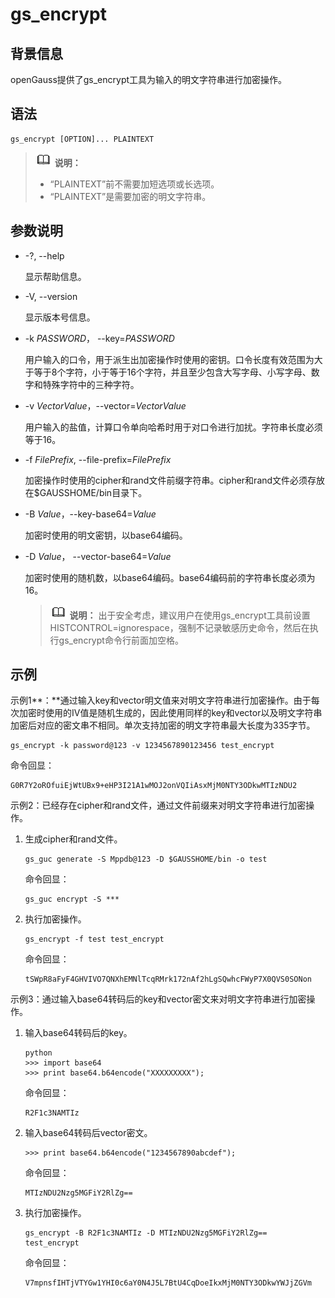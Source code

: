 # gs\_encrypt<a name="ZH-CN_TOPIC_0000001197874537"></a>

## 背景信息<a name="section16490883164452"></a>

openGauss提供了gs\_encrypt工具为输入的明文字符串进行加密操作。

## 语法<a name="section45387719164452"></a>

```
gs_encrypt [OPTION]... PLAINTEXT
```

>![](public_sys-resources/icon-note.png) **说明：** 
>-   “PLAINTEXT”前不需要加短选项或长选项。
>-   “PLAINTEXT”是需要加密的明文字符串。

## 参数说明<a name="section13415675164452"></a>

-   -?, --help

    显示帮助信息。

-   -V, --version

    显示版本号信息。

-   -k  _PASSWORD_， --key=_PASSWORD_

    用户输入的口令，用于派生出加密操作时使用的密钥。口令长度有效范围为大于等于8个字符，小于等于16个字符，并且至少包含大写字母、小写字母、数字和特殊字符中的三种字符。

-   -v  _VectorValue_，--vector=_VectorValue_

    用户输入的盐值，计算口令单向哈希时用于对口令进行加扰。字符串长度必须等于16。

-   -f  _FilePrefix_, --file-prefix=_FilePrefix_

    加密操作时使用的cipher和rand文件前缀字符串。cipher和rand文件必须存放在$GAUSSHOME/bin目录下。

-   -B  _Value_，--key-base64=_Value_

    加密时使用的明文密钥，以base64编码。

-   -D  _Value_， --vector-base64=_Value_

    加密时使用的随机数，以base64编码。base64编码前的字符串长度必须为16。

    >![](public_sys-resources/icon-note.png) **说明：** 
    >出于安全考虑，建议用户在使用gs\_encrypt工具前设置HISTCONTROL=ignorespace，强制不记录敏感历史命令，然后在执行gs\_encrypt命令行前面加空格。


## 示例<a name="section18560463164452"></a>

示例1**：**通过输入key和vector明文值来对明文字符串进行加密操作。由于每次加密时使用的IV值是随机生成的，因此使用同样的key和vector以及明文字符串加密后对应的密文串不相同。单次支持加密的明文字符串最大长度为335字节。

```
gs_encrypt -k password@123 -v 1234567890123456 test_encrypt
```

命令回显：

```
G0R7Y2oROfuiEjWtUBx9+eHP3I21A1wMOJ2onVQIiAsxMjM0NTY3ODkwMTIzNDU2
```

示例2：已经存在cipher和rand文件，通过文件前缀来对明文字符串进行加密操作。

1.  生成cipher和rand文件。

    ```
    gs_guc generate -S Mppdb@123 -D $GAUSSHOME/bin -o test
    ```

    命令回显：

    ```
    gs_guc encrypt -S ***
    ```

2.  执行加密操作。

    ```
    gs_encrypt -f test test_encrypt
    ```

    命令回显：

    ```
    tSWpR8aFyF4GHVIVO7QNXhEMNlTcqRMrk172nAf2hLgSQwhcFWyP7X0QVS0SONon
    ```


示例3：通过输入base64转码后的key和vector密文来对明文字符串进行加密操作。

1.  输入base64转码后的key。

    ```
    python
    >>> import base64
    >>> print base64.b64encode("XXXXXXXXX");
    ```

    命令回显：

    ```
    R2F1c3NAMTIz
    ```

2.  输入base64转码后vector密文。

    ```
    >>> print base64.b64encode("1234567890abcdef");
    ```

    命令回显：

    ```
    MTIzNDU2Nzg5MGFiY2RlZg==
    ```

3.  执行加密操作。

    ```
    gs_encrypt -B R2F1c3NAMTIz -D MTIzNDU2Nzg5MGFiY2RlZg==  test_encrypt
    ```

    命令回显：

    ```
    V7mpnsfIHTjVTYGw1YHI0c6aY0N4J5L7BtU4CqDoeIkxMjM0NTY3ODkwYWJjZGVm
    ```


